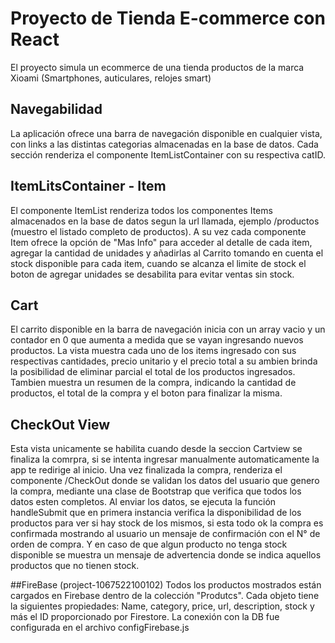 # Proyecto de Tienda E-commerce con React

El proyecto simula un ecommerce de una tienda productos de la marca Xioami (Smartphones, auticulares, relojes smart)

## Navegabilidad
La aplicación ofrece una barra de navegación disponible en cualquier vista, con links  a las distintas categorias almacenadas en la base de datos. Cada sección renderiza el componente ItemListContainer con su respectiva catID. 

## ItemLitsContainer - Item 
El componente ItemList renderiza todos los componentes Items almacenados en la base de datos segun la url llamada, ejemplo /productos (muestro el listado completo de productos).
A su vez cada componente Item ofrece la opción de "Mas Info" para acceder al detalle de cada item, agregar la cantidad de unidades y añadirlas al Carrito tomando en cuenta el stock disponible para cada item, cuando se alcanza el limite de stock el boton de agregar unidades se desabilita para evitar ventas sin stock.

## Cart
El carrito disponible en la barra de navegación inicia con un array vacio y un contador en 0 que aumenta a medida que se vayan ingresando nuevos productos. La vista muestra cada uno de los items ingresado con sus respectivas cantidades, precio unitario y el precio total a su ambien brinda la posibilidad de eliminar parcial el total de los productos ingresados. Tambien muestra un resumen de la compra, indicando la cantidad de productos, el total de la compra y el boton para finalizar la misma. 

## CheckOut View
Esta vista unicamente se habilita cuando desde la seccion Cartview se finaliza la comrpra, si se intenta ingresar manualmente automaticamente la app te redirige al inicio. Una vez finalizada la compra, renderiza el componente /CheckOut donde se validan los datos del usuario que genero la compra, mediante una clase de Bootstrap que verifica que todos los datos esten completos. Al enviar los datos, se ejecuta la función handleSubmit que en primera instancia verifica la disponibilidad de los productos para ver si hay stock de los mismos, si esta todo ok la compra es confirmada mostrando al usuario un mensaje de confirmación con el N° de orden de compra. Y en caso de que algun producto no tenga stock disponible se muestra un mensaje de advertencia donde se indica aquellos productos que no tienen stock.
 
##FireBase (project-1067522100102)
Todos los productos mostrados están cargados en Firebase dentro de la colección "Produtcs". Cada objeto tiene la siguientes propiedades: Name, category, price, url, description, stock y más el ID proporcionado por Firestore. La conexión con la DB fue configurada en el archivo configFirebase.js

